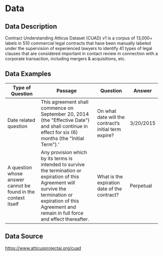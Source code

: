 # Data 

## Data Description

Contract Understanding Atticus Dataset (CUAD) v1 is a corpus of 13,000+ labels in 510 commercial legal contracts that have been manually labeled under the supervision of experienced lawyers to identify 41 types of legal clauses that are considered important in contact review in connection with a corporate transaction, including mergers & acquisitions, etc. 

## Data Examples

Type of Question | Passage | Question | Answer
--- | --- | ---| ---
Date related question | This agreement shall commence on September 20, 2014 (the "Effective Date") and shall continue in effect for six (6) months (the "Initial Term").' | On what date will the contract’s initial term expire? | 3/20/2015 
A question whose answer cannot be found in the context itself | Any provision which by its terms is intended to survive the termination or expiration of this Agreement will survive the termination or expiration of this Agreement and remain in full force and effect thereafter. | What is the expiration date of the contract? | Perpetual

## Data Source
https://www.atticusprojectai.org/cuad